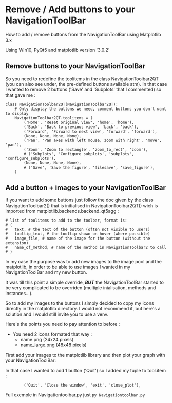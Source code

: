 # Remove / Add buttons to your NavigationToolBar
How to add / remove buttons from the NavigationToolBar using Matplotlib 3.x

Using Win10, PyQt5 and matplotlib version '3.0.2'

## Remove buttons to your NavigationToolBar

So you need to redefine the toolitems in the class NavigationToolbar2QT (you can also see under, the pre-defined buttons available atm). In that case I wanted to remove 2 buttons ('Save' and 'Subplots' that I commented) so that gave me :

    class NavigationToolbar2QT(NavigationToolbar2QT):
        # Only display the buttons we need, comment buttons you don't want to display
        NavigationToolbar2QT.toolitems = (
            ('Home', 'Reset original view', 'home', 'home'),
            ('Back', 'Back to previous view', 'back', 'back'),
            ('Forward', 'Forward to next view', 'forward', 'forward'),
            (None, None, None, None),
            ('Pan', 'Pan axes with left mouse, zoom with right', 'move', 'pan'),
            ('Zoom', 'Zoom to rectangle', 'zoom_to_rect', 'zoom'),
            # ('Subplots', 'Configure subplots', 'subplots', 'configure_subplots'),
            (None, None, None, None),
            # ('Save', 'Save the figure', 'filesave', 'save_figure'),
        )

## Add a button + images to your NavigationToolBar

If you want to add some buttons just follow the doc given by the class NavigationToolbar2() that is initialised in NavigationToolbar2QT() wich is imported from matplotlib.backends.backend_qt5agg :

    # list of toolitems to add to the toolbar, format is:
    # (
    #   text, # the text of the button (often not visible to users)
    #   tooltip_text, # the tooltip shown on hover (where possible)
    #   image_file, # name of the image for the button (without the extension)
    #   name_of_method, # name of the method in NavigationToolbar2 to call
    # )

In my case the purpose was to add new images to the image pool and the matplotlib, in order to be able to use images I wanted in my 
NavigationToolBar and my new button.

It was till this point a simple override, **_BUT_** the NavigationToolBar started to be very complicated to be overriden (multiple inialisation, methods and instances...).

So to add my images to the buttons I simply decided to copy my icons directly in the matplotlib directory. I would not recommend it, but here's a solution and I would still invite you to use a venv.

Here's the points you need to pay attention to before :
- You need 2 icons formated that way :
  - name.png (24x24 pixels)
  - name_large.png (48x48 pixels)
  
First add your images to the matplotlib library and then plot your graph with your NavigationToolBar:

In that case I wanted to add 1 button ('Quit') so I added my tuple to tool.item :
```
        ('Quit', 'Close the window', 'exit', 'close_plot'),
```

Full exemple in Navigationtoolbar.py just ```py Navigationtoolbar.py```
